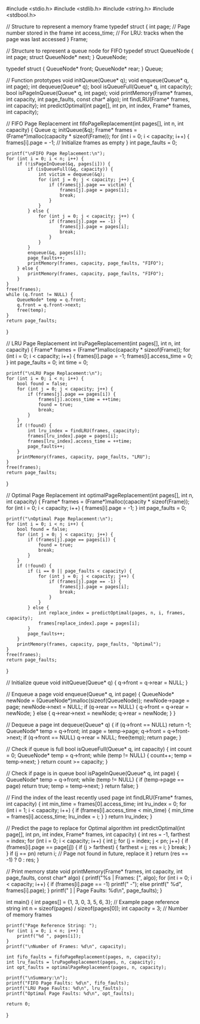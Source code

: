 #include <stdio.h>
#include <stdlib.h>
#include <string.h>
#include <stdbool.h>

// Structure to represent a memory frame
typedef struct {
    int page; // Page number stored in the frame
    int access_time; // For LRU: tracks when the page was last accessed
} Frame;

// Structure to represent a queue node for FIFO
typedef struct QueueNode {
    int page;
    struct QueueNode* next;
} QueueNode;

typedef struct {
    QueueNode* front;
    QueueNode* rear;
} Queue;

// Function prototypes
void initQueue(Queue* q);
void enqueue(Queue* q, int page);
int dequeue(Queue* q);
bool isQueueFull(Queue* q, int capacity);
bool isPageInQueue(Queue* q, int page);
void printMemory(Frame* frames, int capacity, int page_faults, const char* algo);
int findLRU(Frame* frames, int capacity);
int predictOptimal(int page[], int pn, int index, Frame* frames, int capacity);

// FIFO Page Replacement
int fifoPageReplacement(int pages[], int n, int capacity) {
    Queue q;
    initQueue(&q);
    Frame* frames = (Frame*)malloc(capacity * sizeof(Frame));
    for (int i = 0; i < capacity; i++) {
        frames[i].page = -1; // Initialize frames as empty
    }
    int page_faults = 0;

    printf("\nFIFO Page Replacement:\n");
    for (int i = 0; i < n; i++) {
        if (!isPageInQueue(&q, pages[i])) {
            if (isQueueFull(&q, capacity)) {
                int victim = dequeue(&q);
                for (int j = 0; j < capacity; j++) {
                    if (frames[j].page == victim) {
                        frames[j].page = pages[i];
                        break;
                    }
                }
            } else {
                for (int j = 0; j < capacity; j++) {
                    if (frames[j].page == -1) {
                        frames[j].page = pages[i];
                        break;
                    }
                }
            }
            enqueue(&q, pages[i]);
            page_faults++;
            printMemory(frames, capacity, page_faults, "FIFO");
        } else {
            printMemory(frames, capacity, page_faults, "FIFO");
        }
    }
    free(frames);
    while (q.front != NULL) {
        QueueNode* temp = q.front;
        q.front = q.front->next;
        free(temp);
    }
    return page_faults;
}

// LRU Page Replacement
int lruPageReplacement(int pages[], int n, int capacity) {
    Frame* frames = (Frame*)malloc(capacity * sizeof(Frame));
    for (int i = 0; i < capacity; i++) {
        frames[i].page = -1;
        frames[i].access_time = 0;
    }
    int page_faults = 0;
    int time = 0;

    printf("\nLRU Page Replacement:\n");
    for (int i = 0; i < n; i++) {
        bool found = false;
        for (int j = 0; j < capacity; j++) {
            if (frames[j].page == pages[i]) {
                frames[j].access_time = ++time;
                found = true;
                break;
            }
        }
        if (!found) {
            int lru_index = findLRU(frames, capacity);
            frames[lru_index].page = pages[i];
            frames[lru_index].access_time = ++time;
            page_faults++;
        }
        printMemory(frames, capacity, page_faults, "LRU");
    }
    free(frames);
    return page_faults;
}

// Optimal Page Replacement
int optimalPageReplacement(int pages[], int n, int capacity) {
    Frame* frames = (Frame*)malloc(capacity * sizeof(Frame));
    for (int i = 0; i < capacity; i++) {
        frames[i].page = -1;
    }
    int page_faults = 0;

    printf("\nOptimal Page Replacement:\n");
    for (int i = 0; i < n; i++) {
        bool found = false;
        for (int j = 0; j < capacity; j++) {
            if (frames[j].page == pages[i]) {
                found = true;
                break;
            }
        }
        if (!found) {
            if (i == 0 || page_faults < capacity) {
                for (int j = 0; j < capacity; j++) {
                    if (frames[j].page == -1) {
                        frames[j].page = pages[i];
                        break;
                    }
                }
            } else {
                int replace_index = predictOptimal(pages, n, i, frames, capacity);
                frames[replace_index].page = pages[i];
            }
            page_faults++;
        }
        printMemory(frames, capacity, page_faults, "Optimal");
    }
    free(frames);
    return page_faults;
}

// Initialize queue
void initQueue(Queue* q) {
    q->front = q->rear = NULL;
}

// Enqueue a page
void enqueue(Queue* q, int page) {
    QueueNode* newNode = (QueueNode*)malloc(sizeof(QueueNode));
    newNode->page = page;
    newNode->next = NULL;
    if (q->rear == NULL) {
        q->front = q->rear = newNode;
    } else {
        q->rear->next = newNode;
        q->rear = newNode;
    }
}

// Dequeue a page
int dequeue(Queue* q) {
    if (q->front == NULL) return -1;
    QueueNode* temp = q->front;
    int page = temp->page;
    q->front = q->front->next;
    if (q->front == NULL) q->rear = NULL;
    free(temp);
    return page;
}

// Check if queue is full
bool isQueueFull(Queue* q, int capacity) {
    int count = 0;
    QueueNode* temp = q->front;
    while (temp != NULL) {
        count++;
        temp = temp->next;
    }
    return count >= capacity;
}

// Check if page is in queue
bool isPageInQueue(Queue* q, int page) {
    QueueNode* temp = q->front;
    while (temp != NULL) {
        if (temp->page == page) return true;
        temp = temp->next;
    }
    return false;
}

// Find the index of the least recently used page
int findLRU(Frame* frames, int capacity) {
    int min_time = frames[0].access_time;
    int lru_index = 0;
    for (int i = 1; i < capacity; i++) {
        if (frames[i].access_time < min_time) {
            min_time = frames[i].access_time;
            lru_index = i;
        }
    }
    return lru_index;
}

// Predict the page to replace for Optimal algorithm
int predictOptimal(int page[], int pn, int index, Frame* frames, int capacity) {
    int res = -1, farthest = index;
    for (int i = 0; i < capacity; i++) {
        int j;
        for (j = index; j < pn; j++) {
            if (frames[i].page == page[j]) {
                if (j > farthest) {
                    farthest = j;
                    res = i;
                }
                break;
            }
        }
        if (j == pn) return i; // Page not found in future, replace it
    }
    return (res == -1) ? 0 : res;
}

// Print memory state
void printMemory(Frame* frames, int capacity, int page_faults, const char* algo) {
    printf("%s | Frames: [", algo);
    for (int i = 0; i < capacity; i++) {
        if (frames[i].page == -1) printf(" -");
        else printf(" %d", frames[i].page);
    }
    printf(" ] | Page Faults: %d\n", page_faults);
}

int main() {
    int pages[] = {1, 3, 0, 3, 5, 6, 3}; // Example page reference string
    int n = sizeof(pages) / sizeof(pages[0]);
    int capacity = 3; // Number of memory frames

    printf("Page Reference String: ");
    for (int i = 0; i < n; i++) {
        printf("%d ", pages[i]);
    }
    printf("\nNumber of Frames: %d\n", capacity);

    int fifo_faults = fifoPageReplacement(pages, n, capacity);
    int lru_faults = lruPageReplacement(pages, n, capacity);
    int opt_faults = optimalPageReplacement(pages, n, capacity);

    printf("\nSummary:\n");
    printf("FIFO Page Faults: %d\n", fifo_faults);
    printf("LRU Page Faults: %d\n", lru_faults);
    printf("Optimal Page Faults: %d\n", opt_faults);

    return 0;
}
